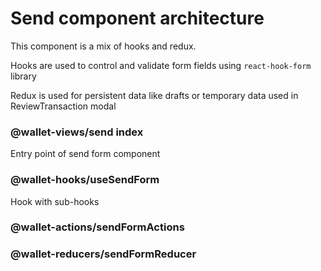 # Send component architecture

This component is a mix of hooks and redux.

Hooks are used to control and validate form fields using `react-hook-form` library

Redux is used for persistent data like drafts or temporary data used in ReviewTransaction modal

### @wallet-views/send index
Entry point of send form component

### @wallet-hooks/useSendForm
Hook with sub-hooks

### @wallet-actions/sendFormActions

### @wallet-reducers/sendFormReducer
